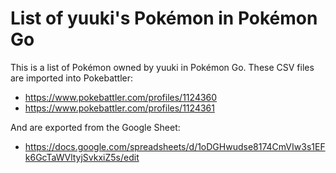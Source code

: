 # List of yuuki's Pokémon in Pokémon Go

This is a list of Pokémon owned by yuuki in Pokémon Go. These CSV files are imported into Pokebattler:

* https://www.pokebattler.com/profiles/1124360
* https://www.pokebattler.com/profiles/1124361

And are exported from the Google Sheet:

* https://docs.google.com/spreadsheets/d/1oDGHwudse8174CmVIw3s1EFk6GcTaWVltyjSvkxiZ5s/edit
